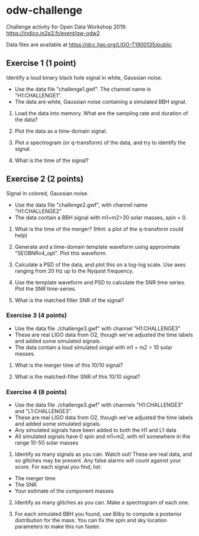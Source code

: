 # odw-challenge

Challenge activity for Open Data Workshop 2019: https://indico.in2p3.fr/event/gw-odw2

Data files are available at https://dcc.ligo.org/LIGO-T1900135/public

## Exercise 1 (1 point)

Identify a loud binary black hole signal in white, Gaussian noise.

* Use the data file "challenge1.gwf".  The channel name is "H1:CHALLENGE1".
* The data are  white, Gaussian noise containing a simulated BBH signal.

1. Load the data into memory.  What are the sampling rate and duration of the data?

2. Plot the data as a time-domain signal. 

3. Plot a spectrogram (or q-transform) of the data, and try to identify the signal.

4. What is the time of the signal?


## Exercise 2 (2 points)

Signal in colored, Gaussian noise.

* Use the data file "challenge2.gwf", with channel name "H1:CHALLENGE2"
* The data contain a BBH signal with m1=m2=30 solar masses, spin = 0.

1. What is the time of the merger? (Hint: a plot of the q-transform could help)

2. Generate and a time-domain template waveform using approximate "SEOBNRv4_opt".  Plot this
waveform.

3. Calculate a PSD of the data, and plot this on a log-log scale.
Use axes ranging from 20 Hz up to the Nyquist frequency.

4. Use the template waveform and PSD to calculate the SNR time series.  Plot the SNR time-series.

5. What is the matched filter SNR of the signal?


### Exercise 3 (4 points)

* Use the data file ./challenge3.gwf" with channel "H1:CHALLENGE3"
* These are real LIGO data from O2, though we've adjusted the time labels and 
  added some simulated signals.
* The data contain a loud simulated singal with m1 = m2 = 10 solar masses.

1. What is the merger time of this 10/10 signal?

2. What is the matched-filter SNR of this 10/10  signal?


### Exercise 4 (8 points)

* Use the data file ./challenge3.gwf" with channels "H1:CHALLENGE3" and "L1:CHALLENGE3".
* These are real LIGO data from O2, though we've adjusted the time labels and 
  added some simulated signals.
* Any simulated signals have been added to both the H1 and L1 data
* All simulated signals have 0 spin and m1=m2, with m1 somewhere in the range 10-50 solar masses

1. Identify as many signals as you can.  Watch out!  These are real data, and so glitches may be
present.  Any false alarms will count against your score.  For each signal you find, list:

 * The merger time
 * The SNR
 * Your estimate of the component masses

2. Identify as many glitches as you can.  Make a spectrogram of each one.

3. For each simulated BBH you found, use Bilby to compute a
posterior distribution for the mass.  You can fix the spin and sky
location parameters to make this run faster.

